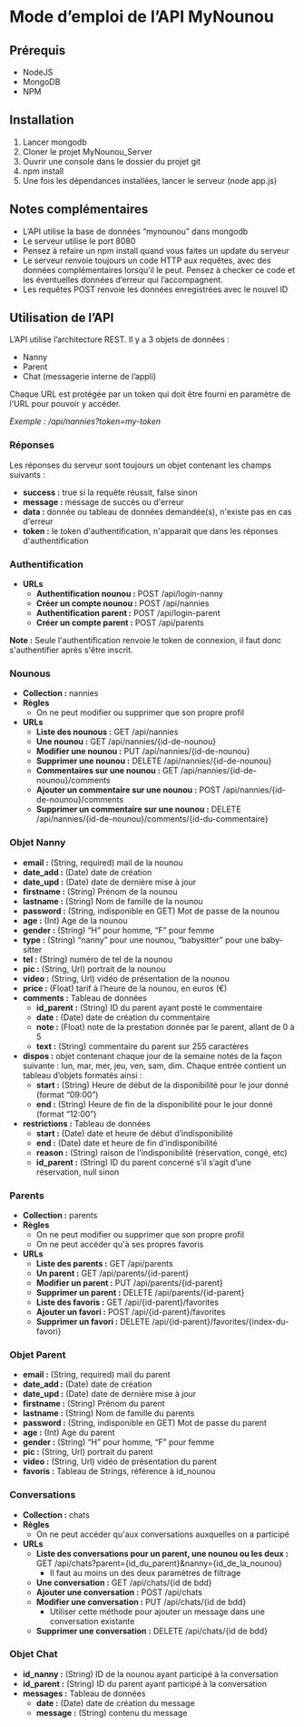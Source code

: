 # Mode d’emploi de l’API MyNounou

## Prérequis
* NodeJS
* MongoDB
* NPM

## Installation
1. Lancer mongodb
2. Cloner le projet MyNounou_Server
3. Ouvrir une console dans le dossier du projet git
4. npm install
5. Une fois les dépendances installées, lancer le serveur (node app.js)

## Notes complémentaires
* L’API utilise la base de données “mynounou” dans mongodb
* Le serveur utilise le port 8080
* Pensez à refaire un npm install quand vous faites un update du serveur
* Le serveur renvoie toujours un code HTTP aux requêtes, avec des données complémentaires lorsqu’il le peut. Pensez à checker ce code et les éventuelles données d’erreur qui l’accompagnent.
* Les requêtes POST renvoie les données enregistrées avec le nouvel ID

## Utilisation de l’API
L’API utilise l’architecture REST. Il y a 3 objets de données :
* Nanny
* Parent
* Chat (messagerie interne de l’appli)

Chaque URL est protégée par un token qui doit être fourni en paramètre de l'URL pour pouvoir y accéder.

_Exemple : /api/nannies?token=my-token_

### Réponses
Les réponses du serveur sont toujours un objet contenant les champs suivants :
* **success :** true si la requête réussit, false sinon
* **message :** message de succès ou d'erreur
* **data :** donnée ou tableau de données demandée(s), n'existe pas en cas d'erreur
* **token :** le token d'authentification, n'apparait que dans les réponses d'authentification

### Authentification
* **URLs**
  * **Authentification nounou :** POST /api/login-nanny
  * **Créer un compte nounou :** POST /api/nannies
  * **Authentification parent :** POST /api/login-parent
  * **Créer un compte parent :** POST /api/parents

**Note :** Seule l'authentification renvoie le token de connexion, il faut donc s'authentifier après s'être inscrit.

### Nounous
* **Collection :** nannies
* **Règles**
  * On ne peut modifier ou supprimer que son propre profil
* **URLs**
  * **Liste des nounous :** GET /api/nannies
  * **Une nounou :** GET /api/nannies/{id-de-nounou}
  * **Modifier une nounou :** PUT /api/nannies/{id-de-nounou}
  * **Supprimer une nounou :** DELETE /api/nannies/{id-de-nounou}
  * **Commentaires sur une nounou :** GET /api/nannies/{id-de-nounou}/comments
  * **Ajouter un commentaire sur une nounou :** POST /api/nannies/{id-de-nounou}/comments
  * **Supprimer un commentaire sur une nounou :** DELETE /api/nannies/{id-de-nounou}/comments/{id-du-commentaire}

### Objet Nanny
* **email :** (String, required) mail de la nounou
* **date_add :** (Date) date de création
* **date_upd :** (Date) date de dernière mise à jour
* **firstname :** (String) Prénom de la nounou
* **lastname :** (String) Nom de famille de la nounou
* **password :** (String, indisponible en GET) Mot de passe de la nounou
* **age :** (Int) Age de la nounou
* **gender :** (String) “H” pour homme, “F” pour femme
* **type :** (String) “nanny” pour une nounou, “babysitter” pour une baby-sitter
* **tel :** (String) numéro de tel de la nounou
* **pic :** (String, Url) portrait de la nounou
* **video :** (String, Url) vidéo de présentation de la nounou
* **price :** (Float) tarif à l’heure de la nounou, en euros (€)
* **comments :** Tableau de données
  * **id_parent :** (String) ID du parent ayant posté le commentaire
  * **date :** (Date) date de création du commentaire
  * **note :** (Float) note de la prestation donnée par le parent, allant de 0 à 5
  * **text :** (String) commentaire du parent sur 255 caractères
* **dispos :** objet contenant chaque jour de la semaine notés de la façon suivante : lun, mar, mer, jeu, ven, sam, dim. Chaque entrée contient un tableau d’objets formatés ainsi :
  * **start :** (String) Heure de début de la disponibilité pour le jour donné 
(format “09:00”)
  * **end :** (String) Heure de fin de la disponibilité pour le jour donné
(format “12:00”)
* **restrictions :** Tableau de données
  * **start :** (Date) date et heure de début d’indisponibilité
  * **end :** (Date) date et heure de fin d’indisponibilité
  * **reason :** (String) raison de l’indisponibilité (réservation, congé, etc)
  * **id_parent :** (String) ID du parent concerné s’il s’agit d’une réservation, null sinon

### Parents
* **Collection :** parents
* **Règles**
  * On ne peut modifier ou supprimer que son propre profil
  * On ne peut accéder qu'à ses propres favoris
* **URLs**
  * **Liste des parents :** GET /api/parents
  * **Un parent :** GET /api/parents/{id-parent}
  * **Modifier un parent :** PUT /api/parents/{id-parent}
  * **Supprimer un parent :** DELETE /api/parents/{id-parent}
  * **Liste des favoris :** GET /api/{id-parent}/favorites
  * **Ajouter un favori :** POST /api/{id-parent}/favorites
  * **Supprimer un favori :** DELETE /api/{id-parent}/favorites/{index-du-favori}

### Objet Parent
* **email :** (String, required) mail du parent
* **date_add :** (Date) date de création
* **date_upd :** (Date) date de dernière mise à jour
* **firstname :** (String) Prénom du parent
* **lastname :** (String) Nom de famille du parents
* **password :** (String, indisponible en GET) Mot de passe du parent
* **age :** (Int) Age du parent
* **gender :** (String) “H” pour homme, “F” pour femme
* **pic :** (String, Url) portrait du parent
* **video :** (String, Url) vidéo de présentation du parent
* **favoris :** Tableau de Strings, référence à id_nounou

### Conversations
* **Collection :** chats
* **Règles**
  * On ne peut accéder qu'aux conversations auxquelles on a participé
* **URLs**
  * **Liste des conversations pour un parent, une nounou ou les deux :** GET /api/chats?parent={id_du_parent}&nanny={id_de_la_nounou}
    * Il faut au moins un des deux paramètres de filtrage
  * **Une conversation :** GET /api/chats/{id de bdd}
  * **Ajouter une conversation :** POST /api/chats
  * **Modifier une conversation :** PUT /api/chats/{id de bdd}
    * Utiliser cette méthode pour ajouter un message dans une conversation existante
  * **Supprimer une conversation :** DELETE /api/chats/{id de bdd}

### Objet Chat
* **id_nanny :** (String) ID de la nounou ayant participé à la conversation
* **id_parent :** (String) ID du parent ayant participé à la conversation
* **messages :** Tableau de données
  * **date :** (Date) date de création du message
  * **message :** (String) contenu du message
